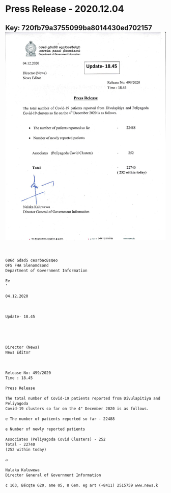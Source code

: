 # Press Release - 2020.12.04 
Key: 720fb79a3755099ba8014430ed702157 
![img](img/720fb79a3755099ba8014430ed702157.jpg)
---
```
  

686d GdadS cesrbacBsQeo
OFS FHA Slenomdsond
Department of Government Information

Ee
’

04.12.2020

 

Update- 18.45

 

 

Director (News)
News Editor

 

Release No: 499/2020
Time : 18.45

Press Release

The total number of Covid-19 patients reported from Divulapitiya and Peliyagoda
Covid-19 clusters so far on the 4" December 2020 is as follows.

e The number of patients reported so far - 22488

e Number of newly reported patients

Associates (Peliyagoda Covid Clusters) - 252
Total - 22740
(252 within today)

a

Nalaka Kaluwewa
Director General of Government Information

¢ 163, Bécqte G20, ame 05, 8 Gem. eg art (+8411) 2515759 www.news.k

```
